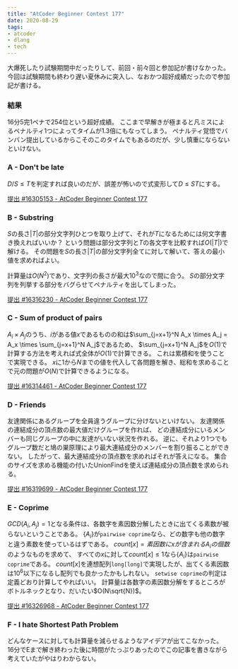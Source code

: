 ```yaml
---
title: "AtCoder Beginner Contest 177"
date: 2020-08-29
tags:
- atcoder
- dlang
- tech
---
```


大爆死したり試験期間中だったりして、前回・前々回と参加記が書けなかった。
今回は試験期間も終わり遅い夏休みに突入し、なおかつ超好成績だったので参加記が書ける。

### 結果

16分5完1ペナで254位という超好成績。
ここまで早解きが極まると凡ミスによるペナルティ1つによってタイムが1.3倍にもなってしまう。
ペナルティ覚悟でバンバン提出しているからこそのこのタイムでもあるのだが、少し慎重にならないといけない。

### A - Don't be late

$D/S\leq T$を判定すれば良いのだが、誤差が怖いので式変形して$D\leq ST$にする。

[提出 #16305153 - AtCoder Beginner Contest 177](https://atcoder.jp/contests/abc177/submissions/16305153)

### B - Substring

$S$の長さ$|T|$の部分文字列ひとつを取り上げて、それが$T$になるためには何文字書き換えればいいか？
という問題は部分文字列と$T$の各文字を比較すれば$O(|T|)$で解ける。
その問題を$S$の長さ$|T|$の部分文字列全てに対して解いて、答えの最小値を求めればよい。

計算量は$O(N^2)$であり、文字列の長さが最大$10^3$なので間に合う。
$S$の部分文字列を列挙する部分をバグらせてペナルティを出してしまった。

[提出 #16316230 - AtCoder Beginner Contest 177](https://atcoder.jp/contests/abc177/submissions/16316230)

### C - Sum of product of pairs

$A_i \times A_j$のうち、$i$がある値$x$であるものの和は$\sum_{j=x+1}^N A_x \times A_j = A_x \times \sum_{j=x+1}^N A_j$であるため、
$\sum_{j=x+1}^N A_j$を$O(1)$で計算する方法を考えれば式全体が$O(1)$で計算できる。
これは累積和を使うことで実現できる。
$x$に1から$N$までの値を代入して各問題を解き、総和を求めることで元の問題が$O(N)$で計算できるようになる。

[提出 #16314461 - AtCoder Beginner Contest 177](https://atcoder.jp/contests/abc177/submissions/16314461)

### D - Friends

友達関係にあるグループを全員違うグループに分けないといけない。
友達関係の連結成分の頂点数の最大値だけグループを作れば、
どの連結成分にいるメンバーも同じグループの中に友達がいない状況を作れる。
逆に、それより1つでもグループ数だと鳩の巣原理により最大連結成分のメンバーを割り振ることができない。
したがって、最大連結成分の頂点数を求めればそれが答えになる。
集合のサイズを求める機能の付いたUnionFindを使えば連結成分の頂点数を求められる。

[提出 #16319699 - AtCoder Beginner Contest 177](https://atcoder.jp/contests/abc177/submissions/16319699)

### E - Coprime

$GCD(A_i,A_j)=1$となる条件は、各数字を素因数分解したときに出てくる素数が被らないということである。
$\{A_i\}$が`pairwise coprime`なら、どの数字も他の数字と違う素数を使っているはずである。
$count[x] = 素因数にxが含まれるA_iの個数$のようなものを求めて、
すべての$x$に対して$count[x]\leq 1$なら$\{A_i\}$は`pairwise coprime`である。
$count[x]$を連想配列`long[long]`で実現したが、出てくる素因数は$10^6$以下になるし配列でも良かったかもしれない。
`setwise coprime`の判定は定義どおり計算してやればいい。
計算量は各数字の素因数分解をするところがボトルネックとなり、だいたい$O(N\sqrt{N})$。

[提出 #16326968 - AtCoder Beginner Contest 177](https://atcoder.jp/contests/abc177/submissions/16326968)

### F - I hate Shortest Path Problem

どんなケースに対しても計算量を減らせるようなアイデアが出てこなかった。
16分でEまで解き終わった後に時間がたっぷりあったのでこの記事を書きながら考えていたがやはりわからない。

